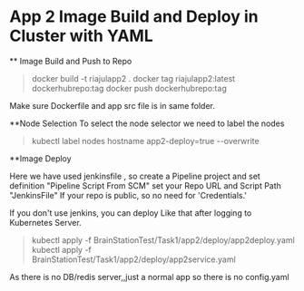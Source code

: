 # App 2 Image Build and Deploy in Cluster with YAML

** Image Build and Push to Repo
>docker build -t riajulapp2 .
>docker tag riajulapp2:latest dockerhubrepo:tag
>docker push dockerhubrepo:tag

Make sure Dockerfile and app src file is in same folder.

**Node Selection
To select the node selector we need to label the nodes

>kubectl label nodes hostname app2-deploy=true --overwrite

**Image Deploy

Here we have used jenkinsfile , so create a Pipeline project and set definition "Pipeline Script From SCM"
set your Repo URL and Script Path "JenkinsFile"
If your repo is public, so no need for 'Credentials.'

If you don't use jenkins, you can deploy Like that after logging to Kubernetes Server.

>kubectl apply -f BrainStationTest/Task1/app2/deploy/app2deploy.yaml
>kubectl apply -f BrainStationTest/Task1/app2/deploy/app2service.yaml



As there is no DB/redis server,,just a normal app so there is no config.yaml